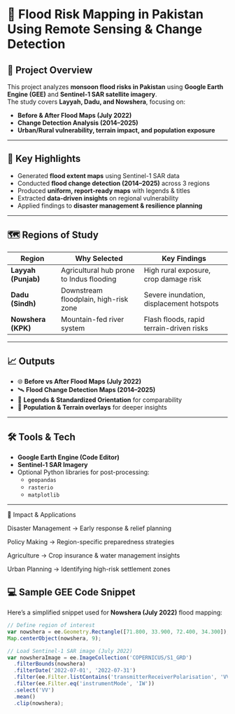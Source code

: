 # 🌊 Flood Risk Mapping in Pakistan Using Remote Sensing & Change Detection

## 📌 Project Overview  
This project analyzes **monsoon flood risks in Pakistan** using **Google Earth Engine (GEE)** and **Sentinel-1 SAR satellite imagery**.  
The study covers **Layyah, Dadu, and Nowshera**, focusing on:  
- **Before & After Flood Maps (July 2022)**  
- **Change Detection Analysis (2014–2025)**  
- **Urban/Rural vulnerability, terrain impact, and population exposure**  

---

## 🚀 Key Highlights  
- Generated **flood extent maps** using Sentinel-1 SAR data  
- Conducted **flood change detection (2014–2025)** across 3 regions  
- Produced **uniform, report-ready maps** with legends & titles  
- Extracted **data-driven insights** on regional vulnerability  
- Applied findings to **disaster management & resilience planning**  

---

## 🗺️ Regions of Study  
| Region       | Why Selected | Key Findings |  
|--------------|-------------|--------------|  
| **Layyah (Punjab)** | Agricultural hub prone to Indus flooding | High rural exposure, crop damage risk |  
| **Dadu (Sindh)**   | Downstream floodplain, high-risk zone | Severe inundation, displacement hotspots |  
| **Nowshera (KPK)** | Mountain-fed river system | Flash floods, rapid terrain-driven risks |  

---

## 📈 Outputs  
- 🌐 **Before vs After Flood Maps (July 2022)**  
- 🛰️ **Flood Change Detection Maps (2014–2025)**  
- 🎨 **Legends & Standardized Orientation** for comparability  
- 👥 **Population & Terrain overlays** for deeper insights  

---

## 🛠️ Tools & Tech  
- **Google Earth Engine (Code Editor)**  
- **Sentinel-1 SAR Imagery**  
- Optional Python libraries for post-processing:  
  - `geopandas`  
  - `rasterio`  
  - `matplotlib`  

---

🎯 Impact & Applications

Disaster Management → Early response & relief planning

Policy Making → Region-specific preparedness strategies

Agriculture → Crop insurance & water management insights

Urban Planning → Identifying high-risk settlement zones

## 💻 Sample GEE Code Snippet
Here’s a simplified snippet used for **Nowshera (July 2022)** flood mapping:

```javascript
// Define region of interest
var nowshera = ee.Geometry.Rectangle([71.800, 33.900, 72.400, 34.300]);
Map.centerObject(nowshera, 9);

// Load Sentinel-1 SAR image (July 2022)
var nowsheraImage = ee.ImageCollection('COPERNICUS/S1_GRD')
  .filterBounds(nowshera)
  .filterDate('2022-07-01', '2022-07-31')
  .filter(ee.Filter.listContains('transmitterReceiverPolarisation', 'VV'))
  .filter(ee.Filter.eq('instrumentMode', 'IW'))
  .select('VV')
  .mean()
  .clip(nowshera);

